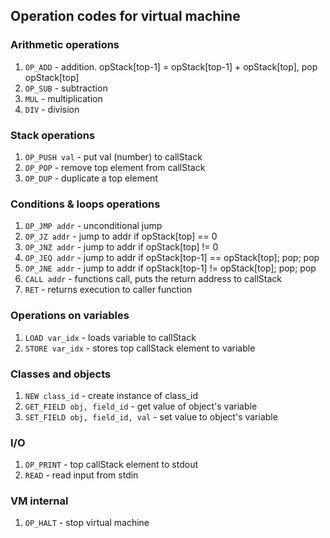 ## Operation codes for virtual machine

### Arithmetic operations
1. `OP_ADD` - addition. opStack[top-1] = opStack[top-1] + opStack[top], pop opStack[top]
2. `OP_SUB` - subtraction
3. `MUL` - multiplication
4. `DIV` - division

### Stack operations
1. `OP_PUSH val` - put val (number) to callStack
2. `OP_POP` - remove top element from callStack
3. `OP_DUP` - duplicate a top element

### Conditions & loops operations
1. `OP_JMP addr` - unconditional jump
2. `OP_JZ addr` - jump to addr if opStack[top] == 0
3. `OP_JNZ addr` - jump to addr if opStack[top] != 0
4. `OP_JEQ addr` - jump to addr if opStack[top-1] == opStack[top]; pop; pop
4. `OP_JNE addr` - jump to addr if opStack[top-1] != opStack[top]; pop; pop
5. `CALL addr` - functions call, puts the return address to callStack
6. `RET` - returns execution to caller function

### Operations on variables
1. `LOAD var_idx` - loads variable to callStack
2. `STORE var_idx` - stores top callStack element to variable

### Classes and objects
1. `NEW class_id` - create instance of class_id
2. `GET_FIELD obj, field_id` - get value of object's variable
3. `SET_FIELD obj, field_id, val` - set value to object's variable

### I/O
1. `OP_PRINT` - top callStack element to stdout
2. `READ` - read input from stdin

### VM internal
1. `OP_HALT` - stop virtual machine
